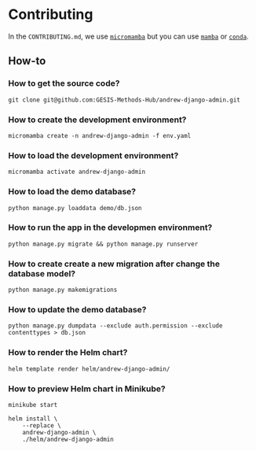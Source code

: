 # Contributing

In the `CONTRIBUTING.md`, we use [`micromamba`](https://mamba.readthedocs.io/en/latest/user_guide/micromamba.html) but you can use [`mamba`](https://mamba.readthedocs.io/en/latest/user_guide/mamba.html) or [`conda`](https://docs.conda.io/).

## How-to

### How to get the source code?

```{bash}
git clone git@github.com:GESIS-Methods-Hub/andrew-django-admin.git
```

### How to create the development environment?

```{bash}
micromamba create -n andrew-django-admin -f env.yaml
```

### How to load the development environment?

```{bash}
micromamba activate andrew-django-admin
```

### How to load the demo database?

```{bash}
python manage.py loaddata demo/db.json
```

### How to run the app in the developmen environment?

```{bash}
python manage.py migrate && python manage.py runserver
```

### How to create create a new migration after change the database model?

```{bash}
python manage.py makemigrations
```

### How to update the demo database?

```{bash}
python manage.py dumpdata --exclude auth.permission --exclude contenttypes > db.json
```

### How to render the Helm chart?

```{bash}
helm template render helm/andrew-django-admin/
```

### How to preview Helm chart in Minikube?

```{bash}
minikube start
```

```{bash}
helm install \
    --replace \
    andrew-django-admin \
    ./helm/andrew-django-admin
```
